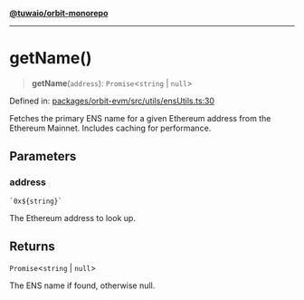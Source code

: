 [**@tuwaio/orbit-monorepo**](../../../README.md)

***

# getName()

> **getName**(`address`): `Promise`\<`string` \| `null`\>

Defined in: [packages/orbit-evm/src/utils/ensUtils.ts:30](https://github.com/TuwaIO/orbit/blob/4c98d18e74e3b6494c65a06d0224403600792e2b/packages/orbit-evm/src/utils/ensUtils.ts#L30)

Fetches the primary ENS name for a given Ethereum address from the Ethereum Mainnet.
Includes caching for performance.

## Parameters

### address

`` `0x${string}` ``

The Ethereum address to look up.

## Returns

`Promise`\<`string` \| `null`\>

The ENS name if found, otherwise null.
